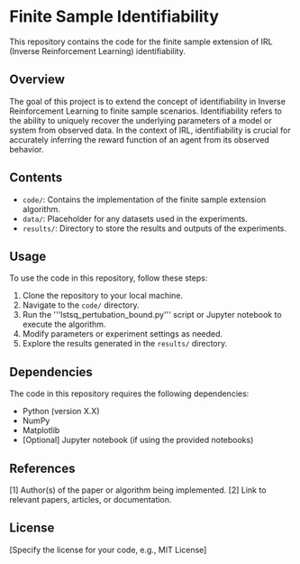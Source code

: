 # Finite Sample Identifiability

This repository contains the code for the finite sample extension of IRL (Inverse Reinforcement Learning) identifiability.

## Overview

The goal of this project is to extend the concept of identifiability in Inverse Reinforcement Learning to finite sample scenarios. Identifiability refers to the ability to uniquely recover the underlying parameters of a model or system from observed data. In the context of IRL, identifiability is crucial for accurately inferring the reward function of an agent from its observed behavior.

## Contents

- `code/`: Contains the implementation of the finite sample extension algorithm.
- `data/`: Placeholder for any datasets used in the experiments.
- `results/`: Directory to store the results and outputs of the experiments.

## Usage

To use the code in this repository, follow these steps:

1. Clone the repository to your local machine.
2. Navigate to the `code/` directory.
3. Run the '''lstsq_pertubation_bound.py''' script or Jupyter notebook to execute the algorithm.
4. Modify parameters or experiment settings as needed.
5. Explore the results generated in the `results/` directory.

## Dependencies

The code in this repository requires the following dependencies:

- Python (version X.X)
- NumPy
- Matplotlib
- [Optional] Jupyter notebook (if using the provided notebooks)

## References

[1] Author(s) of the paper or algorithm being implemented.
[2] Link to relevant papers, articles, or documentation.

## License

[Specify the license for your code, e.g., MIT License]

